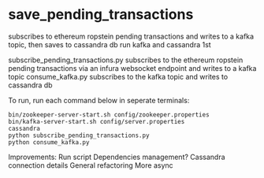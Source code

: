 # save_pending_transactions
subscribes to ethereum ropstein pending transactions and writes to a kafka topic, then saves to cassandra db
run kafka and cassandra 1st

subscribe_pending_transactions.py subscribes to the ethereum ropstein pending transactions via an infura websocket endpoint and writes to a kafka topic
consume_kafka.py subscribes to the kafka topic and writes to cassandra db

To run, run each command below in seperate terminals:
```
bin/zookeeper-server-start.sh config/zookeeper.properties
bin/kafka-server-start.sh config/server.properties 
cassandra
python subscribe_pending_transactions.py
python consume_kafka.py
```

Improvements:
Run script
Dependencies management?
Cassandra connection details
General refactoring
More async
